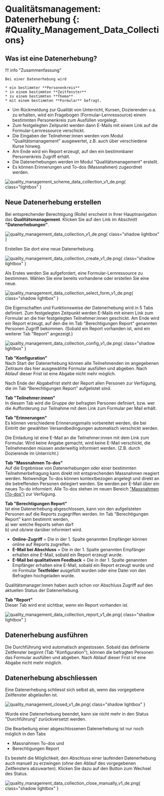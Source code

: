 # Qualitätsmanagement: Datenerhebung {: #Quality_Management_Data_Collections}


## Was ist eine Datenerhebung? 


!!! info "Zusammenfassung"

    Bei einer Datenerhebung wird
    
    * ein bestimmter **Personenkreis**
    * in einem bestimmten **Zeitfenster**
    * zu einem bestimmten **Thema**
    * mit einem bestimmten **Formular** befragt.


* Um Rückmeldung zur Qualität von Unterricht, Kursen, Dozierenden u.a. zu erhalten, wird ein Fragebogen (Formular-Lernressource) einem bestimmten Personenkreis zum Ausfüllen vorgelegt.  
* Zum festgelegten Zeitpunkt werden dann E-Mails mit einem Link auf die Formular-Lernressource verschickt.
* Die Eingaben der Teilnehmer:innen werden vom Modul "Qualitätsmanagement" ausgewertet, z.B. auch über verschiedene Kurse hinweg.
* Am Ende wird ein Report erzeugt, auf den ein bestimmbarer Personenkreis Zugriff erhält.
* Die Datenerhebungen werden im Modul "Qualitätsmanagement" erstellt.
* Es können Erinnerungen und To-dos (Massnahmen) zugeordnet werden.

![quality_management_scheme_data_collection_v1_de.png](assets/quality_management_scheme_data_collection_v1_de.png){ class="lightbox" }


## Neue Datenerhebung erstellen

Bei entsprechender Berechtigung (Rolle) erscheint in Ihrer Hauptnavigation das **Qualitätsmanagement**. Klicken Sie auf den Link im Abschnitt **"Datenerhebungen"**.

![quality_management_data_collection_v1_de.png](assets/quality_management_data_collection_v1_de.png){ class="shadow lightbox" }

Erstellen Sie dort eine neue Datenerhebung.

![quality_management_data_collection_create_v1_de.png](assets/quality_management_data_collection_create_v1_de.png){ class="shadow lightbox" }

Als Erstes werden Sie aufgefordert, eine Formular-Lernressource zu bestimmen.
Wählen Sie eine bereits vorhandene oder erstellen Sie eine neue.

![quality_management_data_collection_select_form_v1_de.png](assets/quality_management_data_collection_select_form_v1_de.png){ class="shadow lightbox" }

Die Eigenschaften und Funktionsweise der Datenerhebung wird in 5 Tabs definiert. Zum festgelegten Zeitpunkt werden E-Mails mit einem Link zum Formular an die hier festgelegten Teilnehmer:innen geschickt. Am Ende wird ein Report erzeugt, auf den die im Tab "Berechtigungen Report" genannten Personen Zugriff bekommen.
(Sobald ein Report vorhanden ist, wird ein weiterer Tab "Report" angezeigt.)

![quality_management_data_collection_config_v1_de.png](assets/quality_management_data_collection_config_v1_de.png){ class="shadow lightbox" }



**Tab "Konfiguration"**<br>
Nach Start der Datenerhebung können alle Teilnehmenden im angegebenen Zeitraum das hier ausgewählte Formular ausfüllen und abgeben. Nach Ablauf dieser Frist ist eine Abgabe nicht mehr möglich. 

Nach Ende der Abgabefrist steht der Report allen Personen zur Verfügung, die im Tab "Berechtigungen Report" aufgelistet sind.


**Tab "Teilnehmer:innen"**<br>
In diesem Tab wird die Gruppe der befragten Personen definiert, bzw. wer die Aufforderung zur Teilnahme mit dem Link zum Formular per Mail erhält.

**Tab "Erinnerungen"**<br>
Es können verschiedene Erinnerungsmails vorbereitet werden, die bei Eintritt der gewählten Versandbedingungen automatisch verschickt werden.

Die Einladung ist eine E-Mail an die Teilnehmer:innen mit dem Link zum Formular. Wird keine Angabe gemacht, wird keine E-Mail verschickt, die Teilnehmenden müssen anderweitig informiert werden. (Z.B. durch Dozierende im Unterricht.)

**Tab "Massnahmen To-dos"**<br>
Auf die Ergebnisse von Datenerhebungen oder einer bestimmten Teilnehmerbefragung kann direkt mit entsprechenden Massnahmen reagiert werden. Notwendige To-dos können kontextbezogen angelegt und direkt an die betreffenden Personen delegiert werden. Sie werden per E-Mail über ein neues To-do informiert. Alle To-dos stehen im neuen Bereich ["Massnahmen (To-dos")](Quality_Management_To-dos.de.md) zur Verfügung.

**Tab "Berechtigungen Report"**<br>
Ist eine Datenerhebung abgeschlossen, kann von den aufgelisteten Personen auf die Reports zugegriffen werden. 
Im Tab "Berechtigungen Report" kann bestimmt werden,<br>
a) wer welche Reports sehen darf<br>
b) und ob/wie darüber informiert wird.

* **Online-Zugriff** = Die in der 1. Spalte genannten Empfänger können online auf Reports zugreifen.
* **E-Mail bei Abschluss** = Die in der 1. Spalte genannten Empfänger erhalten eine E-Mail, sobald ein Report erzeugt wurde.
* **E-Mail bei qualitativem Feedback** = Die in der 1. Spalte genannten Empfänger erhalten eine E-Mail, sobald ein Report erzeugt wurde und im Formular **Textfelder** ausgefüllt wurden oder eine Datei von den Befragten hochgeladen wurde.

Qualitätsmanager:innen haben auch schon vor Abschluss Zugriff auf den aktuellen Status der Datenerhebung.

**Tab "Report"**<br>
Dieser Tab wird erst sichtbar, wenn ein Report vorhanden ist.

![quality_management_data_collection_report_v1_de.png](assets/quality_management_data_collection_report_v1_de.png){ class="shadow lightbox" }

## Datenerhebung ausführen

Die Durchführung wird automatisch angestossen. Sobald das definierte Zeitfenster beginnt (Tab "Konfiguration"), können die befragten Personen das Formular ausfüllen und abgeben. Nach Ablauf dieser Frist ist eine Abgabe nicht mehr möglich. 


## Datenerhebung abschliessen

Eine Datenerhebung schliesst sich selbst ab, wenn das vorgegebene Zeitfenster abgelaufen ist. 

![quality_management_closed_v1_de.png](assets/quality_management_closed_v1_de.png){ class="shadow lightbox" }

Wurde eine Datenerhebung beendet, kann sie nicht mehr in den Status "Durchführung" zurückversetzt werden.

Die Bearbeitung einer abgeschlossenen Datenerhebung ist nur noch möglich in den Tabs

* Massnahmen To-dos und
* Berechtigungen Report

Es besteht die Möglichkeit, den Abschluss einer laufenden Datenerhebung auch manuell zu erzwingen (ohne den Ablauf des vorgegebenen Zeitfensters abzuwarten). Klicken Sie dazu auf den Button zum Wechsel des Status.

![quality_management_data_collection_close_manually_v1_de.png](assets/quality_management_data_collection_close_manually_v1_de.png){ class="shadow lightbox" }


